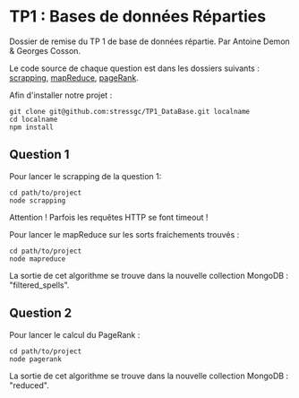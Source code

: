 # TP1 : Bases de données Réparties

Dossier de remise du TP 1 de base de données répartie. Par Antoine Demon & Georges Cosson.

Le code source de chaque question est dans les dossiers suivants : [scrapping](https://github.com/stressgc/TP1_DataBase/tree/master/scrapping), [mapReduce](https://github.com/stressgc/TP1_DataBase/tree/master/mapreduce), [pageRank](https://github.com/stressgc/TP1_DataBase/tree/master/pagerank).

Afin d'installer notre projet :
```
git clone git@github.com:stressgc/TP1_DataBase.git localname
cd localname
npm install

```

## Question 1

Pour lancer le scrapping de la question 1: 
```
cd path/to/project
node scrapping
```
Attention ! Parfois les requêtes HTTP se font timeout !

Pour lancer le mapReduce sur les sorts fraichements trouvés :
```
cd path/to/project
node mapreduce
```
La sortie de cet algorithme se trouve dans la nouvelle collection MongoDB : "filtered_spells".

## Question 2

Pour lancer le calcul du PageRank :

```
cd path/to/project
node pagerank
```

La sortie de cet algorithme se trouve dans la nouvelle collection MongoDB : "reduced".